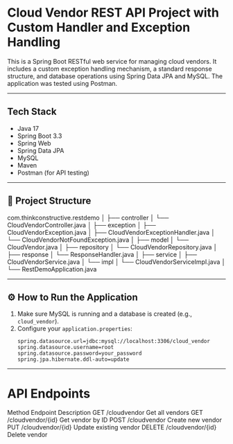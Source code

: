# Cloud Vendor REST API Project with Custom Handler and Exception Handling

This is a Spring Boot RESTful web service for managing cloud vendors. It includes a custom exception handling mechanism, a standard response structure, and database operations using Spring Data JPA and MySQL. The application was tested using Postman.

----------

## Tech Stack

- Java 17
- Spring Boot 3.3
- Spring Web
- Spring Data JPA
- MySQL
- Maven
- Postman (for API testing)

----------

## 📁 Project Structure

com.thinkconstructive.restdemo
│
├── controller
│ └── CloudVendorController.java
│
├── exception
│ ├── CloudVendorException.java
│ ├── CloudVendorExceptionHandler.java
│ └── CloudVendorNotFoundException.java
│
├── model
│ └── CloudVendor.java
│
├── repository
│ └── CloudVendorRepository.java
│
├── response
│ └── ResponseHandler.java
│
├── service
│ ├── CloudVendorService.java
│ └── impl
│ └── CloudVendorServiceImpl.java
│
└── RestDemoApplication.java

----------


## ⚙️ How to Run the Application

1. Make sure MySQL is running and a database is created (e.g., `cloud_vendor`).
2. Configure your `application.properties`:
   ```properties
   spring.datasource.url=jdbc:mysql://localhost:3306/cloud_vendor
   spring.datasource.username=root
   spring.datasource.password=your_password
   spring.jpa.hibernate.ddl-auto=update
   
-----------

# API Endpoints

Method	   Endpoint	              Description
GET	     /cloudvendor	            Get all vendors
GET	     /cloudvendor/{id}	      Get vendor by ID
POST	   /cloudvendor	            Create new vendor
PUT	     /cloudvendor/{id}	      Update existing vendor
DELETE	 /cloudvendor/{id}	      Delete vendor



